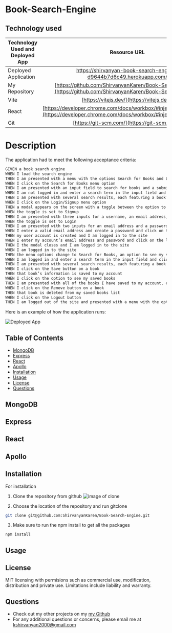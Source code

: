 # Book-Search-Engine

## Technology used
| Technology Used and Deployed App       | Resource URL           | 
| ------------- |:-------------:| 
| Deployed Application | [https://shirvanyan-book-search-engine-d9644b7d6c49.herokuapp.com/ ](https://shirvanyan-book-search-engine-d9644b7d6c49.herokuapp.com/ ) |
| My Repository | [https://github.com/ShirvanyanKaren/Book-Search-Engine](https://github.com/ShirvanyanKaren/Book-Search-Engine) |
| Vite | [https://vitejs.dev/](https://vitejs.dev/) |
| React | [https://developer.chrome.com/docs/workbox/#injectmanifest_plugin](https://developer.chrome.com/docs/workbox/#injectmanifest_plugin) |
| Git | [https://git-scm.com/](https://git-scm.com/)     | 


# Description



The application had to meet the following acceptance criteria:

```md
GIVEN a book search engine
WHEN I load the search engine
THEN I am presented with a menu with the options Search for Books and Login/Signup and an input field to search for books and a submit button
WHEN I click on the Search for Books menu option
THEN I am presented with an input field to search for books and a submit button
WHEN I am not logged in and enter a search term in the input field and click the submit button
THEN I am presented with several search results, each featuring a book’s title, author, description, image, and a link to that book on the Google Books site
WHEN I click on the Login/Signup menu option
THEN a modal appears on the screen with a toggle between the option to log in or sign up
WHEN the toggle is set to Signup
THEN I am presented with three inputs for a username, an email address, and a password, and a signup button
WHEN the toggle is set to Login
THEN I am presented with two inputs for an email address and a password and login button
WHEN I enter a valid email address and create a password and click on the signup button
THEN my user account is created and I am logged in to the site
WHEN I enter my account’s email address and password and click on the login button
THEN I the modal closes and I am logged in to the site
WHEN I am logged in to the site
THEN the menu options change to Search for Books, an option to see my saved books, and Logout
WHEN I am logged in and enter a search term in the input field and click the submit button
THEN I am presented with several search results, each featuring a book’s title, author, description, image, and a link to that book on the Google Books site and a button to save a book to my account
WHEN I click on the Save button on a book
THEN that book’s information is saved to my account
WHEN I click on the option to see my saved books
THEN I am presented with all of the books I have saved to my account, each featuring the book’s title, author, description, image, and a link to that book on the Google Books site and a button to remove a book from my account
WHEN I click on the Remove button on a book
THEN that book is deleted from my saved books list
WHEN I click on the Logout button
THEN I am logged out of the site and presented with a menu with the options Search for Books and Login/Signup and an input field to search for books and a submit button  
```



Here is an example of how the application runs:

![Deployed App](./Assets/portfoliogif.gif)



## Table of Contents
* [MongoDB](#mongodb)
* [Express](#vite)
* [React](#react)
* [Apollo](#apollo)
* [Installation](#installation)
* [Usage](#usage)
* [License](#license)
* [Questions](#questions) 

## MongoDB

## Express

## React

## Apollo



## Installation

For installation

1. Clone the repository from github
![image of clone](./)

2. Choose the location of the repository and run gitclone 

``` bash
git clone git@github.com:ShirvanyanKaren/Book-Search-Engine.git
 ```

 3. Make sure to run the npm install to get all the packages
```bash
npm install
```

## Usage




## License 
     
MIT licensing with permisions such as commercial use, modification, distribution and private use. Limitations include liability and warranty.

## Questions 

* Check out my other projects on my [my Github](https://github.com/ShirvanyanKaren)
* For any additional questions or concerns, please email me at kshirvanyan2000@gmail.com